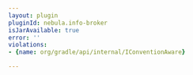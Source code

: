```yaml
---
layout: plugin
pluginId: nebula.info-broker
isJarAvailable: true
error: ''
violations:
- {name: org/gradle/api/internal/IConventionAware}

---
```

